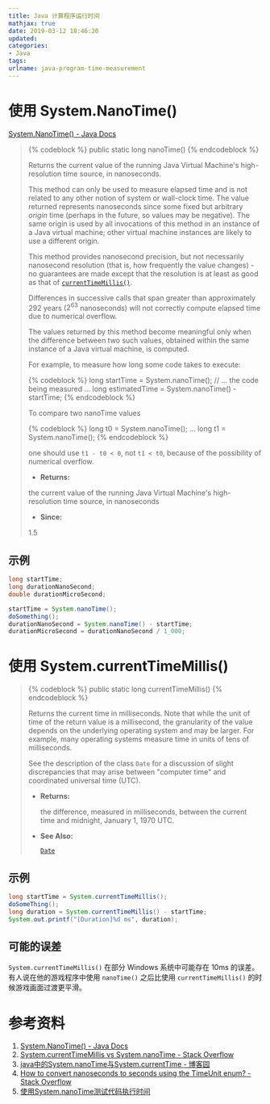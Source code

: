```yaml
---
title: Java 计算程序运行时间
mathjax: true
date: 2019-03-12 18:46:20
updated:
categories:
- Java
tags:
urlname: java-program-time-measurement
---
```




<!-- more -->

# 使用 System.NanoTime()

[System.NanoTime() - Java Docs](https://docs.oracle.com/javase/8/docs/api/java/lang/System.html#nanoTime--)

> {% codeblock %}
public static long nanoTime()
{% endcodeblock %}
>
> Returns the current value of the running Java Virtual Machine's high-resolution time source, in nanoseconds.
>
> This method can only be used to measure elapsed time and is not related to any other notion of system or wall-clock time. The value returned represents nanoseconds since some fixed but arbitrary *origin* time (perhaps in the future, so values may be negative). The same origin is used by all invocations of this method in an instance of a Java virtual machine; other virtual machine instances are likely to use a different origin.
>
> This method provides nanosecond precision, but not necessarily nanosecond resolution (that is, how frequently the value changes) - no guarantees are made except that the resolution is at least as good as that of [`currentTimeMillis()`](https://docs.oracle.com/javase/8/docs/api/java/lang/System.html#currentTimeMillis--).
>
> Differences in successive calls that span greater than approximately 292 years ($2^{63}$ nanoseconds) will not correctly compute elapsed time due to numerical overflow.
>
> The values returned by this method become meaningful only when the difference between two such values, obtained within the same instance of a Java virtual machine, is computed.
>
> For example, to measure how long some code takes to execute:
>
> {% codeblock %}
long startTime = System.nanoTime();
// ... the code being measured ...
long estimatedTime = System.nanoTime() - startTime;
{% endcodeblock %}
>
> To compare two nanoTime values
>
> {% codeblock %}
long t0 = System.nanoTime();
...
long t1 = System.nanoTime();
{% endcodeblock %}
>
> one should use `t1 - t0 < 0`, not `t1 < t0`, because of the possibility of numerical overflow.
>
> - **Returns:**
>
> the current value of the running Java Virtual Machine's high-resolution time source, in nanoseconds
>
> - **Since:**
>
> 1.5
>

## 示例

```java
long startTime;
long durationNanoSecond;
double durationMicroSecond;

startTime = System.nanoTime();
doSomething();
durationNanoSecond = System.nanoTime() - startTime;
durationMicroSecond = durationNanoSecond / 1_000;
```

# 使用 System.currentTimeMillis()

> {% codeblock %}
public static long currentTimeMillis()
{% endcodeblock %}
>
> Returns the current time in milliseconds. Note that while the unit of time of the return value is a millisecond, the granularity of the value depends on the underlying operating system and may be larger. For example, many operating systems measure time in units of tens of milliseconds.
>
> See the description of the class `Date` for a discussion of slight discrepancies that may arise between "computer time" and coordinated universal time (UTC).
>
> - **Returns:**
>
>   the difference, measured in milliseconds, between the current time and midnight, January 1, 1970 UTC.
>
> - **See Also:**
>
>   [`Date`](https://docs.oracle.com/javase/8/docs/api/java/util/Date.html)

## 示例

```java
long startTime = System.currentTimeMillis();
doSomeThing();
long duration = System.currentTimeMillis() - startTime;
System.out.printf("[Duration]%d ms", duration);
```

## 可能的误差

`System.currentTimeMillis()` 在部分 Windows 系统中可能存在 10ms 的误差。有人说在他的游戏程序中使用 `nanoTime()` 之后比使用 `currentTimeMillis()` 的时候游戏画面过渡更平滑。

# 参考资料

1. [System.NanoTime() - Java Docs](https://docs.oracle.com/javase/8/docs/api/java/lang/System.html#nanoTime--)
2. [System.currentTimeMillis vs System.nanoTime - Stack Overflow](https://stackoverflow.com/questions/351565/system-currenttimemillis-vs-system-nanotime)
3. [java中的System.nanoTime与System.currentTime - 博客园](https://www.cnblogs.com/_programmer/p/3396933.html)
4. [How to convert nanoseconds to seconds using the TimeUnit enum?  - Stack Overflow](https://stackoverflow.com/questions/924208/how-to-convert-nanoseconds-to-seconds-using-the-timeunit-enum)
5. [使用System.nanoTime测试代码执行时间](http://wengyiming.cn/2016/11/02/%E4%BD%BF%E7%94%A8System-nanoTime%E6%B5%8B%E8%AF%95%E4%BB%A3%E7%A0%81%E6%89%A7%E8%A1%8C%E6%97%B6%E9%97%B4/)